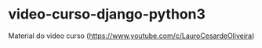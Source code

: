 # video-curso-django-python3
Material do video curso (https://www.youtube.com/c/LauroCesardeOliveira)
